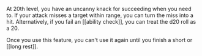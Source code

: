 At 20th level, you have an uncanny knack for succeeding when you need to. If your attack misses a target within range, you can turn the miss into a hit. Alternatively, if you fail an [[ability check]], you can treat the d20 roll as a 20.

Once you use this feature, you can't use it again until you finish a short or [[long rest]].